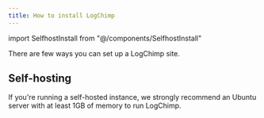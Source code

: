 ```yaml
---
title: How to install LogChimp
---
```


<!-- components -->
import SelfhostInstall from "@/components/SelfhostInstall"

There are few ways you can set up a LogChimp site.
## Self-hosting

If you're running a self-hosted instance, we strongly recommend an Ubuntu server with at least 1GB of memory to run LogChimp.

<SelfhostInstall />
